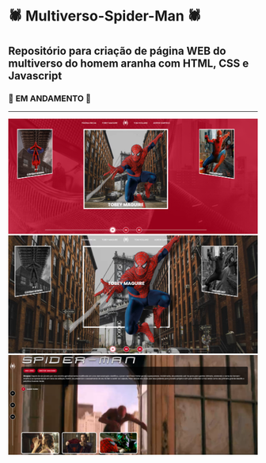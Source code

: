 # 🕷️ Multiverso-Spider-Man 🕷️

## Repositório para criação de página WEB do multiverso do homem aranha com HTML, CSS e Javascript

### :construction: **EM ANDAMENTO** :construction: 

<hr>

<img src="assets/images/projeto/img1.png">
<img src="assets/images/projeto/img2.png">
<img src="assets/images/projeto/img3.png">

